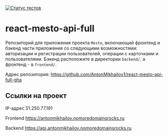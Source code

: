 [![Статус тестов](../../actions/workflows/tests.yml/badge.svg)](../../actions/workflows/tests.yml)

# react-mesto-api-full
Репозиторий для приложения проекта `Mesto`, включающий фронтенд и бэкенд части приложения со следующими возможностями: авторизации и регистрации пользователей, операции с карточками и пользователями. Бэкенд расположите в директории `backend/`, а фронтенд - в `frontend/`. 
  
Адрес репозитория: https://github.com/AntonMikhailov1/react-mesto-api-full-gha

## Ссылки на проект

IP-адрес 51.250.77.191

Frontend https://antonmikhailov.nomoredomainsrocks.ru

Backend https://api.antonmikhailov.nomoredomainsrocks.ru